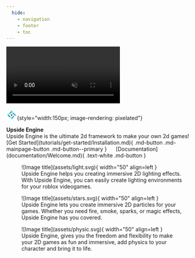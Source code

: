 ```yaml
---
  hide:
    - navigation
    - footer
    - toc
---
```

<link rel="stylesheet" href="stylesheet/mainpage.css">

<div id = "gradient"></div>
<video autoplay muted loop id="background">
  <source src="assets/background.mp4" type="video/mp4">
</video>

![Upside Engine](assets/logo_pixel_art.png){style="width:150px; image-rendering: pixelated"}

<b>
Upside Engine
</b>

<div>
Upside Engine is the ultimate 2d framework to make your own 2d games!
</div>
[Get Started](tutorials/get-started/Installation.md){ .md-button .md-mainpage-button .md-button--primary }
&nbsp;&nbsp;&nbsp;&nbsp;
[Documentation](documentation/Welcome.md){ .text-white .md-button }

<figure markdown>
  ![Image title](assets/light.svg){ width="50" align=left }
  <figcaption>Upside Engine helps you creating immersive 2D lighting effects. With Upside Engine, you can easily create lighting environments for your roblox videogames.</figcaption>
</figure>
<figure markdown>
  ![Image title](assets/stars.svg){ width="50" align=left }
  <figcaption>Upside Engine lets you create immersive 2D particles for your games. Whether you need fire, smoke, sparks, or magic effects, Upside Engine has you covered.</figcaption>
</figure>
<figure markdown>
  ![Image title](assets/physic.svg){ width="50" align=left }
  <figcaption>Upside Engine, gives you the freedom and flexibility to make your 2D games as fun and immersive, add physics to your character and bring it to life. </figcaption>
</figure>
